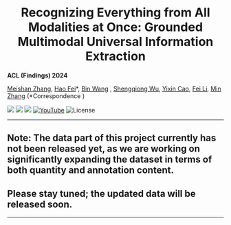 <h1 align="center">
Recognizing Everything from All Modalities at Once: Grounded Multimodal Universal Information Extraction
</h1>

**ACL (Findings) 2024**

[Meishan Zhang](https://zhangmeishan.github.io/), [Hao Fei](http://haofei.vip/)*, [Bin Wang]()
, [Shengqiong Wu](https://chocowu.github.io/), [Yixin Cao](https://sites.google.com/view/yixin-homepage), [Fei Li](https://scholar.google.com/citations?user=AoMmysMAAAAJ&hl=zh-CN), [Min Zhang](https://zhangmin-nlp-ai.github.io/)
(*Correspondence )

<a href='https://haofei.vip/MUIE/'><img src='https://img.shields.io/badge/Project-Page-Green'></a>
<a href='https://arxiv.org/pdf/2406.03701'><img src='https://img.shields.io/badge/Paper-PDF-orange'></a> 
<a href='https://haofei.vip/MUIE/#leaderboard'><img src='https://img.shields.io/badge/Leaderboard-Rank-red'></a>
[![YouTube](https://badges.aleen42.com/src/youtube.svg)](https://youtu.be/mg9ItO6s9V4)
![License](https://img.shields.io/badge/License-BSD-blue.svg)

----------

## Note: The data part of this project currently has not been released yet, as we are working on significantly expanding the dataset in terms of both quantity and annotation content.

## Please stay tuned; the updated data will be released soon.

----------

